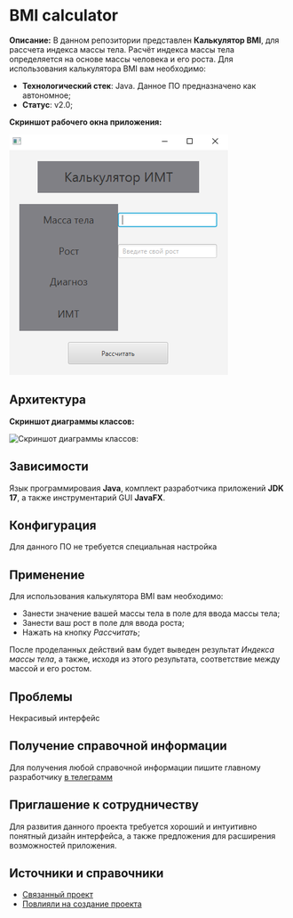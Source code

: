 # BMI calculator
**Описание:** В данном репозитории представлен **Калькулятор BMI**, для рассчета индекса массы тела.
Расчёт индекса массы тела определяется на основе массы человека и его роста.
Для использования калькулятора BMI вам необходимо:
* **Технологический стек**: Java. Данное ПО предназначено как автономное;
* **Статус**: v2.0;

**Скриншот рабочего окна приложения:**

![**Скриншот рабочего окна приложения:**](1.png)
## Архитектура
**Скриншот диаграммы классов:**

![**Скриншот диаграммы классов:**](pictures/classDiagramm.jpg)
## Зависимости
Язык программироваия **Java**, комплект разработчика приложений **JDK 17**, а также инструментарий GUI **JavaFX**.
## Конфигурация
Для данного ПО не требуется специальная настройка
## Применение
Для использования калькулятора BMI вам необходимо:
* Занести значение вашей массы тела в поле для ввода массы тела;
* Занести ваш рост в поле для ввода роста;
* Нажать на кнопку *Рассчитать*;

После проделанных действий вам будет выведен результат *Индекса массы тела*, а также, исходя из этого результата, соответствие между массой и его ростом.
## Проблемы
Некрасивый интерфейс
## Получение справочной информации
Для получения любой справочной информации пишите главному разработчику [в телеграмм](https://t.me/Anion11)
## Приглашение к сотрудничеству
Для развития данного проекта требуется хороший и интуитивно понятный дизайн интерфейса, а также предложения для расширения возможностей приложения.
## Источники и справочники
* [Связанный проект](https://github.com/Anion11/javaLab_1)
* [Повлияли на создание проекта](https://stepik.org/course/126185/syllabus)
 

